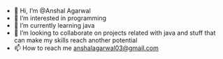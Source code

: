 - 👋 Hi, I’m @Anshal Agarwal
- 👀 I’m interested in programming
- 🌱 I’m currently learning java
- 💞️ I’m looking to collaborate on projects related with java and stuff that can make my skills reach another potential
- 📫 How to reach me anshalagarwal03@gmail.com

<!---
LonewolfxA/LonewolfxA is a ✨ special ✨ repository because its `README.md` (this file) appears on your GitHub profile.
You can click the Preview link to take a look at your changes.
--->
